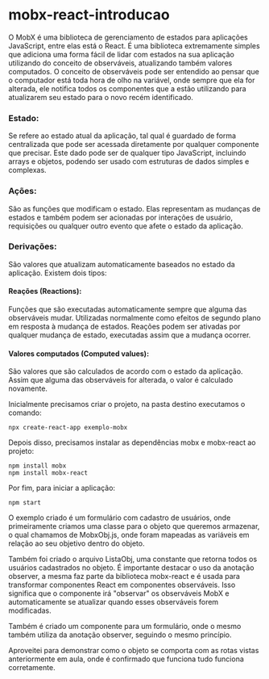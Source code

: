 # mobx-react-introducao
O MobX é uma biblioteca de gerenciamento de estados para aplicações JavaScript, entre elas está o React. É uma biblioteca extremamente simples que adiciona uma forma fácil de lidar com estados na sua aplicação utilizando do conceito de observáveis, atualizando também valores computados.
O conceito de observáveis pode ser entendido ao pensar que o computador está toda hora de olho na variável, onde sempre que ela for alterada, ele notifica todos os componentes que a estão utilizando para atualizarem seu estado para o novo recém identificado.

### Estado:
Se refere ao estado atual da aplicação, tal qual é guardado de forma centralizada que pode ser acessada diretamente por qualquer componente que precisar. Este dado pode ser de qualquer tipo JavaScript, incluindo arrays e objetos, podendo ser usado com estruturas de dados simples e complexas.

### Ações:
São as funções que modificam o estado. Elas representam as mudanças de estados e também podem ser acionadas por interações de usuário, requisições ou qualquer outro evento que afete o estado da aplicação.

### Derivações:
São valores que atualizam automaticamente baseados no estado da aplicação. Existem dois tipos:
#### Reações (Reactions): 
Funções que são executadas automaticamente sempre que alguma das observáveis mudar. Utilizadas normalmente como efeitos de segundo plano em resposta à mudança de estados. Reações podem ser ativadas por qualquer mudança de estado, executadas assim que a mudança ocorrer.
#### Valores computados (Computed values): 
São valores que são calculados de acordo com o estado da aplicação. Assim que alguma das observáveis for alterada, o valor é calculado novamente.

Inicialmente precisamos criar o projeto, na pasta destino executamos o comando:
```
npx create-react-app exemplo-mobx
```
Depois disso, precisamos instalar as dependências mobx e mobx-react ao projeto:
```
npm install mobx
npm install mobx-react
```
Por fim, para iniciar a aplicação:	
```
npm start
```

O exemplo criado é um formulário com cadastro de usuários, onde primeiramente criamos uma classe para o objeto que queremos armazenar, o qual chamamos de MobxObj.js, onde foram mapeadas as variáveis em relação ao seu objetivo dentro do objeto.

Também foi criado o arquivo ListaObj, uma constante que retorna todos os usuários cadastrados no objeto. É importante destacar o uso da anotação observer, a mesma faz parte da biblioteca mobx-react e é usada para transformar componentes React em componentes observáveis. Isso significa que o componente irá "observar" os observáveis MobX e automaticamente se atualizar quando esses observáveis forem modificadas.

Também é criado um componente para um formulário, onde o mesmo também utiliza da anotação observer, seguindo o mesmo princípio.

Aproveitei para demonstrar como o objeto se comporta com as rotas vistas anteriormente em aula, onde é confirmado que funciona tudo funciona corretamente.


